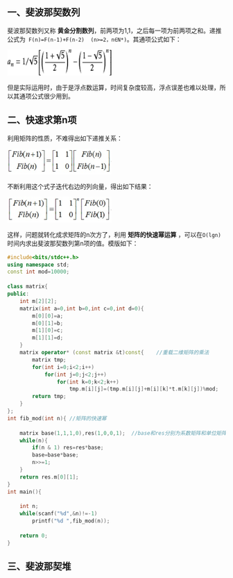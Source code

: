 ## 一、斐波那契数列
斐波那契数列又称 **黄金分割数列**，前两项为1,1，之后每一项为前两项之和。递推公式为` F(n)=F(n-1)+F(n-2)  (n>=2，n∈N*)`。其通项公式如下：

<img src="_image/fib_1.png" width="240" height="60">

但是实际运用时，由于是浮点数运算，时间复杂度较高，浮点误差也难以处理，所以其通项公式很少用到。
## 二、快速求第n项

利用矩阵的性质，不难得出如下递推关系：

<img src="_image/fib_2.jpg" width="240" height="60"><br>

不断利用这个式子迭代右边的列向量，得出如下结果：

<img src="_image/fib_3.jpg" width="240" height="60">

这样，问题就转化成求矩阵的n次方了，利用 **矩阵的快速幂运算** ，可以在`O(lgn)`时间内求出斐波那契数列第n项的值。模版如下：
```c++
#include<bits/stdc++.h>
using namespace std;
const int mod=10000;

class matrix{
public:
    int m[2][2];
    matrix(int a=0,int b=0,int c=0,int d=0){
        m[0][0]=a;
        m[0][1]=b;
        m[1][0]=c;
        m[1][1]=d;
    }
    matrix operator* (const matrix &t)const{    //重载二维矩阵的乘法
        matrix tmp;
        for(int i=0;i<2;i++)
            for(int j=0;j<2;j++)
                for(int k=0;k<2;k++)
                    tmp.m[i][j]=(tmp.m[i][j]+m[i][k]*t.m[k][j])%mod;
        return tmp;
    }
};
int fib_mod(int n){ //矩阵的快速幂

    matrix base(1,1,1,0),res(1,0,0,1);  //base和res分别为系数矩阵和单位矩阵
    while(n){
        if(n & 1) res=res*base;
        base=base*base;
        n>>=1;
    }
    return res.m[0][1];
}
int main(){

    int n;
    while(scanf("%d",&n)!=-1)
        printf("%d ",fib_mod(n));

    return 0;
}
```
## 三、斐波那契堆
